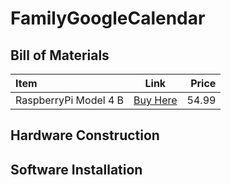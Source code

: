 # FamilyGoogleCalendar

## Bill of Materials
| Item              | Link | Price |
| :---------------- | :------: | ----: |
| RaspberryPi Model 4 B |   [Buy Here](https://www.microcenter.com/product/637834/raspberry-pi-4-model-b?rd=1)   | 54.99 |

## Hardware Construction

## Software Installation
